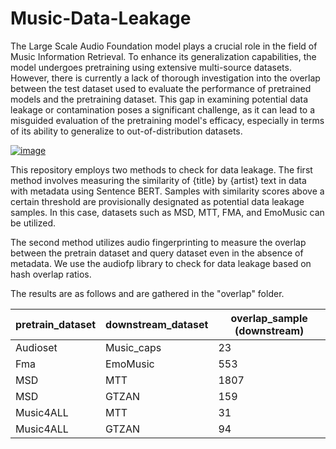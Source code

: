 # Music-Data-Leakage

The Large Scale Audio Foundation model plays a crucial role in the field of Music Information Retrieval. To enhance its generalization capabilities, the model undergoes pretraining using extensive multi-source datasets. However, there is currently a lack of thorough investigation into the overlap between the test dataset used to evaluate the performance of pretrained models and the pretraining dataset. This gap in examining potential data leakage or contamination poses a significant challenge, as it can lead to a misguided evaluation of the pretraining model's efficacy, especially in terms of its ability to generalize to out-of-distribution datasets.



[![image](https://i.imgur.com/nz1yBU4.png)](https://huggingface.co/datasets/seungheondoh/gtzan-bind)

This repository employs two methods to check for data leakage. The first method involves measuring the similarity of {title} by {artist} text in data with metadata using Sentence BERT. Samples with similarity scores above a certain threshold are provisionally designated as potential data leakage samples. In this case, datasets such as MSD, MTT, FMA, and EmoMusic can be utilized.

The second method utilizes audio fingerprinting to measure the overlap between the pretrain dataset and query dataset even in the absence of metadata. We use the audiofp library to check for data leakage based on hash overlap ratios.

The results are as follows and are gathered in the "overlap" folder.

| pretrain_dataset | downstream_dataset | overlap_sample (downstream) |
|------------------|--------------------|-----------------------------|
| Audioset         | Music_caps         | 23                          |
| Fma              | EmoMusic           | 553                         |
| MSD              | MTT                | 1807                        |
| MSD              | GTZAN              | 159                         |
| Music4ALL        | MTT                | 31                          |
| Music4ALL        | GTZAN              | 94                          |